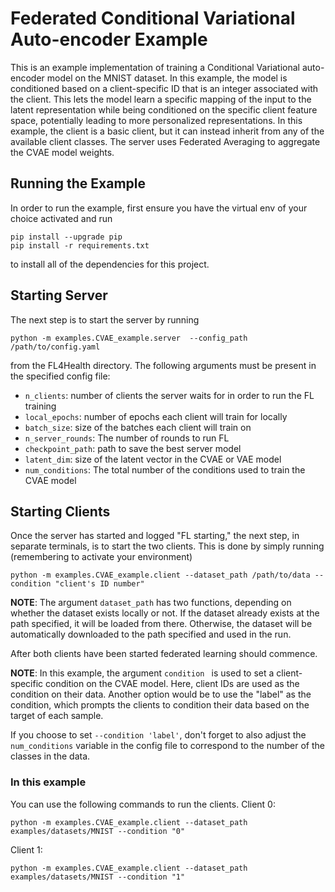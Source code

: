 # Federated Conditional Variational Auto-encoder Example
This is an example implementation of training a Conditional Variational auto-encoder model on the MNIST dataset. In this example, the model is conditioned based on a client-specific ID that is an integer associated with the client. This lets the model learn a specific mapping of the input to the latent representation while being conditioned on the specific client feature space, potentially leading to more personalized representations. In this example, the client is a basic client, but it can instead inherit from any of the available client classes. The server uses Federated Averaging to aggregate the CVAE model weights. 

## Running the Example
In order to run the example, first ensure you have the virtual env of your choice activated and run
```
pip install --upgrade pip
pip install -r requirements.txt
```
to install all of the dependencies for this project.

## Starting Server

The next step is to start the server by running
```
python -m examples.CVAE_example.server  --config_path /path/to/config.yaml
```
from the FL4Health directory. The following arguments must be present in the specified config file:
* `n_clients`: number of clients the server waits for in order to run the FL training
* `local_epochs`: number of epochs each client will train for locally
* `batch_size`: size of the batches each client will train on
* `n_server_rounds`: The number of rounds to run FL
* `checkpoint_path`: path to save the best server model
* `latent_dim`: size of the latent vector in the CVAE or VAE model
* `num_conditions`: The total number of the conditions used to train the CVAE model

## Starting Clients

Once the server has started and logged "FL starting," the next step, in separate terminals, is to start the two
clients. This is done by simply running (remembering to activate your environment)
```
python -m examples.CVAE_example.client --dataset_path /path/to/data --condition "client's ID number"
```
**NOTE**: The argument `dataset_path` has two functions, depending on whether the dataset exists locally or not. If
the dataset already exists at the path specified, it will be loaded from there. Otherwise, the dataset will be
automatically downloaded to the path specified and used in the run.

After both clients have been started federated learning should commence.

**NOTE**: In this example, the argument `condition ` is used to set a client-specific condition on the CVAE model. Here, client IDs are used as the condition on their data. Another option would be to use the  "label" as the condition, which prompts the clients to condition their data based on the target of each sample. 

If you choose to set `--condition 'label'`, don't forget to also adjust the `num_conditions` variable in the config file to correspond to the number of the classes in the data.

### In this example
You can use the following commands to run the clients. 
Client 0:  
```
python -m examples.CVAE_example.client --dataset_path examples/datasets/MNIST --condition "0"
```
Client 1:
```
python -m examples.CVAE_example.client --dataset_path examples/datasets/MNIST --condition "1"
```